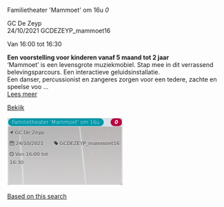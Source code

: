Familietheater 'Mammoet' om 16u *0*

GC De Zeyp  
24/10/2021 GCDEZEYP\_mammoet16  

Van 16:00 tot 16:30

  

**Een voorstelling voor kinderen vanaf 5 maand tot 2 jaar**  
‘Mammoet’ is een levensgrote muziekmobiel. Stap mee in dit verrassend belevingsparcours. Een interactieve geluidsinstallatie.  
Een danser, percussionist en zangeres zorgen voor een tedere, zachte en speelse voo ...  
[Lees meer](https://tickets.vgc.be/activity/subscribe/GCDEZEYP_mammoet16)

[Bekijk](https://tickets.vgc.be/ticketingActivity/subscribe/GCDEZEYP_mammoet16)

![](64059.png)

[Based on this search](https://tickets.vgc.be/activity/index?&vrijeplaatsen=1&Age%5B%5D=3%2C4&entity=276)